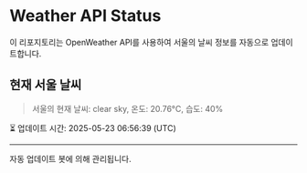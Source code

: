 
# Weather API Status

이 리포지토리는 OpenWeather API를 사용하여 서울의 날씨 정보를 자동으로 업데이트합니다.

## 현재 서울 날씨
> 서울의 현재 날씨: clear sky, 온도: 20.76°C, 습도: 40%

⏳ 업데이트 시간: 2025-05-23 06:56:39 (UTC)

---
자동 업데이트 봇에 의해 관리됩니다.

